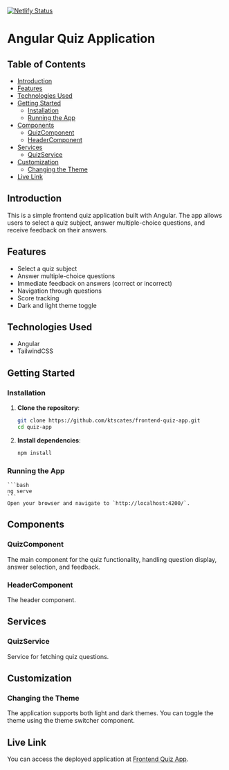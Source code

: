 [![Netlify Status](https://api.netlify.com/api/v1/badges/667a360e-aa3d-41e8-b814-a3aba7150f1e/deploy-status)](https://app.netlify.com/sites/ktscates-frontend-quiz-app/deploys)

# Angular Quiz Application

## Table of Contents

- [Introduction](#introduction)
- [Features](#features)
- [Technologies Used](#technologies-used)
- [Getting Started](#getting-started)
  - [Installation](#installation)
  - [Running the App](#running-the-app)
- [Components](#components)
  - [QuizComponent](#quizcomponent)
  - [HeaderComponent](#headercomponent)
- [Services](#services)
  - [QuizService](#quizservice)
- [Customization](#customization)
  - [Changing the Theme](#changing-the-theme)
- [Live Link](#live-link)

## Introduction

This is a simple frontend quiz application built with Angular. The app allows users to select a quiz subject, answer multiple-choice questions, and receive feedback on their answers.

## Features

- Select a quiz subject
- Answer multiple-choice questions
- Immediate feedback on answers (correct or incorrect)
- Navigation through questions
- Score tracking
- Dark and light theme toggle

## Technologies Used

- Angular
- TailwindCSS

## Getting Started

### Installation

1. **Clone the repository**:

   ```bash
   git clone https://github.com/ktscates/frontend-quiz-app.git
   cd quiz-app
   ```

2. **Install dependencies**:

   ```bash
   npm install
   ```

### Running the App

    ```bash
    ng serve
    ```
    Open your browser and navigate to `http://localhost:4200/`.

## Components

### QuizComponent

The main component for the quiz functionality, handling question display, answer selection, and feedback.

### HeaderComponent

The header component.

## Services

### QuizService

Service for fetching quiz questions.

## Customization

### Changing the Theme

The application supports both light and dark themes. You can toggle the theme using the theme switcher component.

## Live Link

You can access the deployed application at [Frontend Quiz App](https://your-deployed-link.com).
